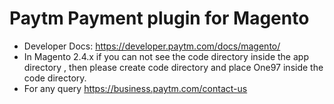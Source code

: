 # Paytm Payment plugin for Magento
* Developer Docs: https://developer.paytm.com/docs/magento/
* In Magento 2.4.x if you can not see the code directory inside the app directory , then please create code directory and place One97 inside the code directory.
* For any query https://business.paytm.com/contact-us
